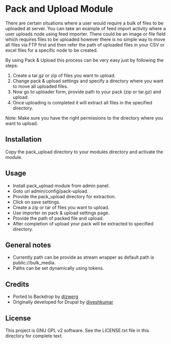# Pack and Upload Module

There are certain situations where a user would require a bulk of files to be uploaded at server. You can take an example of feed import activity where a user uploads node using feed importer. There could be an image or file field which requires files to be uploaded however there is no simple way to move all files via FTP first and then refer the path of uploaded files in your CSV or excel files for a specific node to be created.

By using Pack & Upload this process can be very easy just by following the steps:

1. Create a tar.gz or zip of files you want to upload.
2. Change pack & upload settings and specify a directory where you want to move all uploaded files.
3. Now go to uploader form, provide path to your pack (zip or tar.gz) and upload.
4. Once uploading is completed it will extract all files in the specified directory.

Note: Make sure you have the right permissions to the directory where you want to upload.

## Installation

Copy the pack_upload directory to your modules directory and activate the module.

## Usage
   
 * Install pack_upload module from admin panel.
 * Goto url admin/config/pack-upload.
 * Provide the pack_upload directory for extraction.
 * Click on save settings.
 * Create a zip or tar of files you want to upload.
 * Use importer on pack & upload settings page.
 * Provide the path of packed file and upload.
 * After completion of upload your pack will be extracted to specified directory.

## General notes

 * Currently path can be provide as stream wrapper as default path is public://bulk_media.
 * Paths can be set dynamically using tokens. 

## Credits

* Ported to Backdrop by [djzwerg](https://github.com/djzwerg)
* Originally developed for Drupal by [diveshkumar](https://github.com/diveshkumar)

## License

This project is GNU GPL v2 software. See the LICENSE.txt file in this directory for complete text.

